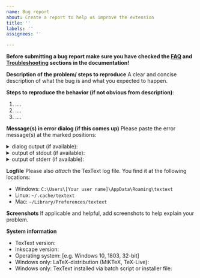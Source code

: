 ```yaml
---
name: Bug report
about: Create a report to help us improve the extension
title: ''
labels: ''
assignees: ''

---
```

**Before submitting a bug report make sure you have checked the
  [FAQ](https://textext.github.io/textext/usage/faq.html) and
  [Troubleshooting](https://textext.github.io/textext/usage/troubleshooting.html)
  sections in the documentation!**

**Description of the problem/ steps to reproduce**
A clear and concise description of what the bug is and what you expected to happen.

**Steps to reproduce the behavior (if not obvious from description)**:
1. ....
2. ....
3. ....

**Message(s) in error dialog (if this comes up)**
Please paste the error message(s) at the marked positions:

<details>
<summary>dialog output (if available):</summary>

```
<<< REPLACE THIS LINE WITH ACTUAL OUTPUT >>> 
```
</details>

<details>
<summary>output of stdout (if available):</summary>

```
<<< REPLACE THIS LINE WITH ACTUAL OUTPUT >>> 
```
</details>

<details>
<summary>output of stderr (if available):</summary>

```
<<< REPLACE THIS LINE WITH ACTUAL OUTPUT >>> 
```
</details>


**Logfile**
Please also *attach* the TexText log file. You find it at the following locations:
  - Windows: `C:\Users\[Your user name]\AppData\Roaming\textext`
  - Linux: `~/.cache/textext`
  - Mac: `~/Library/Preferences/textext`

**Screenshots**
If applicable and helpful, add screenshots to help explain your problem.

**System information**

- TexText version:
- Inkscape version:
- Operating system: [e.g. Windows 10, 1803, 32-bit]
- Windows only: LaTeX-distribution (MiKTeX, TeX-Live):
- Windows only: TexText installed via batch script or installer file:
